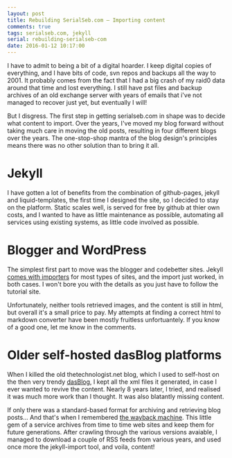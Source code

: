 ```yaml
---
layout: post
title: Rebuilding SerialSeb.com – Importing content
comments: true
tags: serialseb.com, jekyll
serial: rebuilding-serialseb-com
date: 2016-01-12 10:17:00
---
```

I have to admit to being a bit of a digital hoarder. I keep digital copies of everything, and I have bits of code, svn repos and backups all the way to 2001. It probably comes from the fact that I had a big crash of my raid0 data around that time and lost everything. I still have pst files and backup archives of an old exchange server with years of emails that i've not managed to recover just yet, but eventually I will!

But I disgress. The first step in getting serialseb.com in shape was to decide what content to import. Over the years, I've moved my blog forward without taking much care in moving the old posts, resulting in four different blogs over the years. The one-stop-shop mantra of the blog design's principles means there was no other solution than to bring it all.

# Jekyll

I have gotten a lot of benefits from the combination of github-pages, jekyll and liquid-templates, the first time I designed the site, so I decided to stay on the platform. Static scales well, is served for free by github at thier own costs, and I wanted to have as little maintenance as possible, automating all services using existing systems, as little code involved as possible.

# Blogger and WordPress

The simplest first part to move was the blogger and codebetter sites. Jekyll [comes with importers][jekyll-import] for most types of sites, and the import just worked, in both cases. I won't bore you with the details as you just have to follow the tutorial site.

Unfortunately, neither tools retrieved images, and the content is still in html, but overall it's a small price to pay. My attempts at finding a correct html to markdown converter have been mostly fruitless unfortuantely. If you know of a good one, let me know in the comments.

# Older self-hosted dasBlog platforms

When I killed the old thetechnologist.net blog, which I used to self-host on the then very trendy [dasBlog][dasBlog], I kept all the xml files it generated, in case I ever wanted to revive the content. Nearly 8 years later, I tried, and realised it was much more work than I thought. It was also blatantly  missing content.

If only there was a standard-based format for archiving and retrieving blog posts... And that's when I remembered [the wayback machine][wayback-machine]. This little gem of a service archives from time to time web sites and keep them for future generations. After crawling through the various versions avaiable, I managed to download a couple of RSS feeds from various years, and used once more the jekyll-import tool, and voila, content!

[jekyll-import]: <http://import.jekyllrb.com>
[wayback-machine]: <http://web.archive.org/web/*/thetechnologist.is-a-geek.com>
[dasBlog]:<https://github.com/shanselman/dasblog/>
